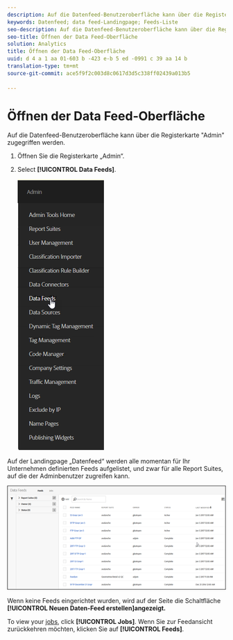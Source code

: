 ```yaml
---
description: Auf die Datenfeed-Benutzeroberfläche kann über die Registerkarte "Admin" zugegriffen werden.
keywords: Datenfeed; data feed-Landingpage; Feeds-Liste
seo-description: Auf die Datenfeed-Benutzeroberfläche kann über die Registerkarte "Admin" zugegriffen werden.
seo-title: Öffnen der Data Feed-Oberfläche
solution: Analytics
title: Öffnen der Data Feed-Oberfläche
uuid: d 4 a 1 aa 01-603 b -423 e-b 5 ed -0991 c 39 aa 14 b
translation-type: tm+mt
source-git-commit: ace5f9f2c003d8c0617d3d5c338ff02439a013b5

---
```



# Öffnen der Data Feed-Oberfläche

Auf die Datenfeed-Benutzeroberfläche kann über die Registerkarte "Admin" zugegriffen werden.

1. Öffnen Sie die Registerkarte „Admin“. 
1. Select **[!UICONTROL Data Feeds]**.

   ![Experience Cloud-Menü](assets/AdminMenu.png)

Auf der Landingpage „Datenfeed“ werden alle momentan für Ihr Unternehmen definierten Feeds aufgelistet, und zwar für alle Report Suites, auf die der Adminbenutzer zugreifen kann.

![Liste der Datenfeeds](assets/feeds.png)

Wenn keine Feeds eingerichtet wurden, wird auf der Seite die Schaltfläche **[!UICONTROL Neuen Daten-Feed erstellen]angezeigt.**

To view your [jobs](../../../export/analytics-data-feed/c-data-feed-actions/t-feed-job-history.md#task_0D05F2D1B41B4E4A95B570DC78014480), click **[!UICONTROL Jobs]**. Wenn Sie zur Feedansicht zurückkehren möchten, klicken Sie auf **[!UICONTROL Feeds]**.